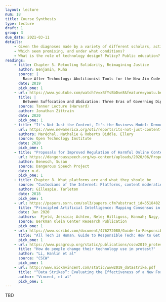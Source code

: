 ```yaml
---
layout: lecture
num: 18
title: Course Synthesis
type: lecture
draft: 1
group: 3
due_date: 2021-03-11
details: 
    - Given the diagnoses made by a variety of different scholars, activists, and your classmates, what are possible remedies suggested?
    - Which seem promising, and under what conditions?
    - What is the role of technology design? Policy? Public education? Others?
readings:
    - title: Chapter 5. Retooling Solidarity, Reimagining Justice
      author: Benjamin, Ruha
      source: |
        Race After Technology: Abolitionist Tools for the New Jim Code
      date: 2019
      pick_one: 1
    - url: https://www.youtube.com/watch?v=xBfYsBbDve8&feature=youtu.be
      title: |
        Between Suffocation and Abdication: Three Eras of Governing Digital Platforms (video lecture)
      source: Tanner Lecture (Harvard)
      author: Jonathan Zittrain
      date: 2020
      pick_one: 1
    - title: "It's Not Just the Content, It's the Business Model: Democracy’s Online Speech Challenge"
      url: https://www.newamerica.org/oti/reports/its-not-just-content-its-business-model/
      authors: Maréchal, Nathalie & Roberts Biddle, Ellery
      source: Open Technology Institute
      date: 2020
      pick_one: 1
    - title: "Proposals for Improved Regulation of Harmful Online Content"
      url: https://dangerousspeech.org/wp-content/uploads/2020/06/Proposals-for-Improved-Regulation-of-Harmful-Online-Content-Formatted-v5.2.1.pdf
      author: Benesch, Susan
      source: Dangerous Speech Project
      date: n.d.
      pick_one: 1
    - title: Chapter 8. What platforms are and what they should be
      source: "Custodians of the Internet: Platforms, content moderation, and the hidden decisions that shape social media"
      author: Gillespie, Tarleton
      date: 2018
      pick_one: 1
    - url: https://papers.ssrn.com/sol3/papers.cfm?abstract_id=3518482
      title: "Principled Artificial Intelligence: Mapping Consensus in Ethical and Rights-Based Approaches to Principles for AI"
      date: Jan 2020
      authors:  Fjeld, Jessica; Achten, Nele; Hilligoss, Hannah; Nagy, Adam; Srikumar, Madhulika
      source: Berkman Klein Center Research Publication
      pick_one: 1
    - url: https://www.scribd.com/document/476272088/Guide-to-Responsible-Tech-How-to-Get-Involved-Build-a-Better-Tech-Future
      title: "All Tech Is Human. Guide to Responsible Tech: How to Get Involved & Build a Better Tech Future"
      pick_one: 1
    - url: https://www.psagroup.org/static/publications/cscw2019_protest_nonuse_camera_ready.pdf
      title: "How do people change their technology use in protest?"
      author: "Li, Hanlin et al"
      source: "CSCW"
      pick_one: 1
    - url: http://www.nickmvincent.com/static/www2019_datastrike.pdf
      title: "“Data Strikes”: Evaluating the Effectiveness of a New Form of Collective Action Against Technology Companies"
      author: "Vincent, et al"
      pick_one: 1
---
```



TBD